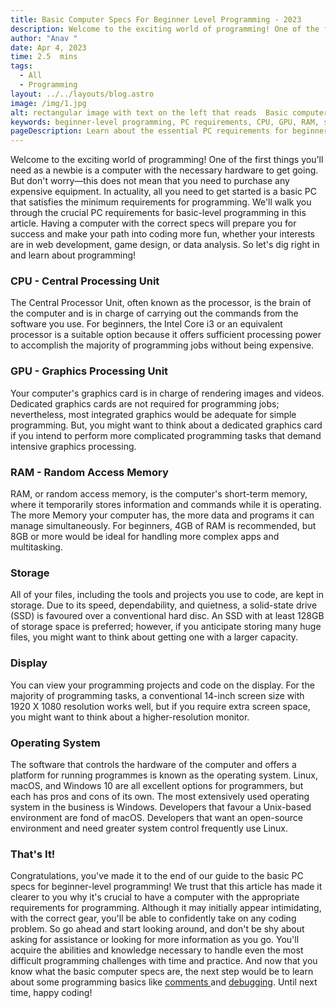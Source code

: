 ```yaml
---
title: Basic Computer Specs For Beginner Level Programming - 2023
description: Welcome to the exciting world of programming! One of the first things you'll need as a newbie is a computer with the necessary...
author: "Anav "
date: Apr 4, 2023
time: 2.5  mins
tags:
  - All
  - Programming
layout: ../../layouts/blog.astro
image: /img/1.jpg
alt: rectangular image with text on the left that reads  Basic computer specs for beginner level programming and an image of a intel core i7 cpu on the right
keywords: beginner-level programming, PC requirements, CPU, GPU, RAM, storage, display, operating system, coding challenge, programming journey, essential gear, Intel Core i3, solid-state drive, Windows, Linux, macOS, programming tasks, data analysis, game design, web development.
pageDescription: Learn about the essential PC requirements for beginner-level programming, including CPU, GPU, RAM, storage, display, and operating system. Get the right gear to confidently take on any coding challenge and start your journey into the exciting world of programming today!
---
```

Welcome to the exciting world of programming! One of the first things you'll need as a newbie is a computer with the necessary hardware to get going. But don't worry—this does not mean that you need to purchase any expensive equipment. In actuality, all you need to get started is a basic PC that satisfies the minimum requirements for programming. We'll walk you through the crucial PC requirements for basic-level programming in this article. Having a computer with the correct specs will prepare you for success and make your path into coding more fun, whether your interests are in web development, game design, or data analysis. So let's dig right in and learn about programming!

### CPU - Central Processing Unit

The Central Processor Unit, often known as the processor, is the brain of the computer and is in charge of carrying out the commands from the software you use. For beginners, the Intel Core i3 or an equivalent processor is a suitable option because it offers sufficient processing power to accomplish the majority of programming jobs without being expensive.

### GPU - Graphics Processing Unit

Your computer's graphics card is in charge of rendering images and videos. Dedicated graphics cards are not required for programming jobs; nevertheless, most integrated graphics would be adequate for simple programming. But, you might want to think about a dedicated graphics card if you intend to perform more complicated programming tasks that demand intensive graphics processing.

### RAM - Random Access Memory

RAM, or random access memory, is the computer's short-term memory, where it temporarily stores information and commands while it is operating. The more Memory your computer has, the more data and programs it can manage simultaneously. For beginners, 4GB of RAM is recommended, but 8GB or more would be ideal for handling more complex apps and multitasking.

### Storage

All of your files, including the tools and projects you use to code, are kept in storage. Due to its speed, dependability, and quietness, a solid-state drive (SSD) is favoured over a conventional hard disc. An SSD with at least 128GB of storage space is preferred; however, if you anticipate storing many huge files, you might want to think about getting one with a larger capacity.

### Display

You can view your programming projects and code on the display. For the majority of programming tasks, a conventional 14-inch screen size with 1920 X 1080 resolution works well, but if you require extra screen space, you might want to think about a higher-resolution monitor.

### Operating System

The software that controls the hardware of the computer and offers a platform for running programmes is known as the operating system. Linux, macOS, and Windows 10 are all excellent options for programmers, but each has pros and cons of its own. The most extensively used operating system in the business is Windows. Developers that favour a Unix-based environment are fond of macOS. Developers that want an open-source environment and need greater system control frequently use Linux.

### That's It!

Congratulations, you've made it to the end of our guide to the basic PC specs for beginner-level programming!  We trust that this article has made it clearer to you why it's crucial to have a computer with the appropriate requirements for programming. Although it may initially appear intimidating, with the correct gear, you'll be able to confidently take on any coding problem. So go ahead and start looking around, and don't be shy about asking for assistance or looking for more information as you go. You'll acquire the abilities and knowledge necessary to handle even the most difficult programming challenges with time and practice. And now that you know what the basic computer specs are, the next step would be to learn about some programming basics like [comments ](https://code-hl.com/benefits-of-commenting-in-programming)and [debugging](https://code-hl.com/debugging-common-coding-errors-and-mistakes). Until next time, happy coding!
